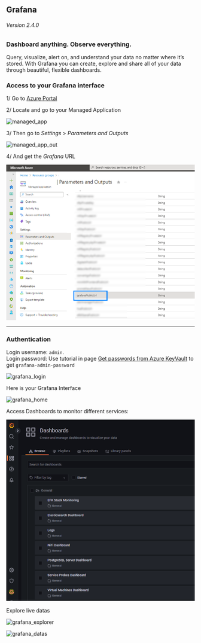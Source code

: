 ## Grafana

###### Version 2.4.0

### Dashboard anything. Observe everything.
Query, visualize, alert on, and understand your data no matter where it’s stored. With Grafana you can create, explore and share all of your data through beautiful, flexible dashboards.

### Access to your Grafana interface

1/ Go to [Azure Portal](https://portal.azure.com)

2/ Locate and go to your Managed Application

![managed_app](imgs/managed_app.png "")

3/ Then go to *Settings* > *Parameters and Outputs*

![managed_app_out](imgs/managed_app_out.png "")

4/ And get the *Grafana* URL

![grafana_url](imgs/grafana_url.png "")

---

### Authentication

Login username: `admin`.  
Login password: Use tutorial in page [Get passwords from Azure KeyVault](./vi_pages.md) to get `grafana-admin-password`

![grafana_login](imgs/grafana_login.png "")

Here is your Grafana Interface

![grafana_home](imgs/grafana_home.png "")

Access Dashboards to monitor different services:

![grafana_home](imgs/grafana_dashboards.png "")

Explore live datas

![grafana_explorer](imgs/grafana_explorer.png "")

![grafana_datas](imgs/grafana_datas.png "")